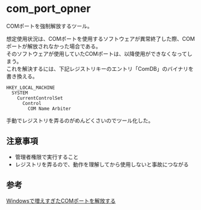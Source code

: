 ﻿com\_port\_opner
====
COMポートを強制解放するツール。<br>

想定使用状況は、COMポートを使用するソフトウェアが異常終了した際、COMポートが解放されなかった場合である。<br>
そのソフトウェアが使用していたCOMポートは、以降使用ができなくなってしまう。<br>
これを解決するには、下記レジストリキーのエントリ「ComDB」のバイナリを書き換える。<br>

```
HKEY_LOCAL_MACHINE
  SYSTEM
    CurrentControlSet
      Control
        COM Name Arbiter
```

手動でレジストリを弄るのがめんどくさいのでツール化した。

注意事項
----
 * 管理者権限で実行すること
 * レジストリを弄るので、動作を理解してから使用しないと事故につながる

参考
----
[Windowsで増えすぎたCOMポートを解放する](https://qiita.com/ZeroCrossroad/items/fadcc2a8cc33aaf18c26)
